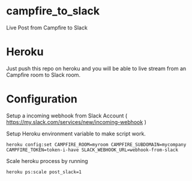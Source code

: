 campfire_to_slack
=================

Live Post from Campfire to Slack

Heroku
==============

Just push this repo on heroku and you will be able to live stream from an
Campfire room to Slack room.


Configuration
================

Setup a incoming webhook from Slack Account ( https://my.slack.com/services/new/incoming-webhook )

Setup Heroku environment variable to make script work.

    heroku config:set CAMPFIRE_ROOM=myroom CAMPFIRE_SUBDOMAIN=mycompany CAMPFIRE_TOKEN=token-i-have SLACK_WEBHOOK_URL=webhook-from-slack

Scale heroku process by running

    heroku ps:scale post_slack=1
